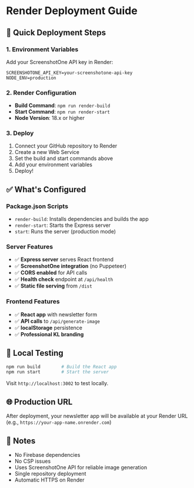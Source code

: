 # Render Deployment Guide

## 🚀 Quick Deployment Steps

### 1. **Environment Variables**
Add your ScreenshotOne API key in Render:
```
SCREENSHOTONE_API_KEY=your-screenshotone-api-key
NODE_ENV=production
```

### 2. **Render Configuration**
- **Build Command**: `npm run render-build`
- **Start Command**: `npm run render-start`
- **Node Version**: 18.x or higher

### 3. **Deploy**
1. Connect your GitHub repository to Render
2. Create a new Web Service
3. Set the build and start commands above
4. Add your environment variables
5. Deploy!

## ✅ **What's Configured**

### **Package.json Scripts**
- `render-build`: Installs dependencies and builds the app
- `render-start`: Starts the Express server
- `start`: Runs the server (production mode)

### **Server Features**
- ✅ **Express server** serves React frontend
- ✅ **ScreenshotOne integration** (no Puppeteer)
- ✅ **CORS enabled** for API calls
- ✅ **Health check** endpoint at `/api/health`
- ✅ **Static file serving** from `/dist`

### **Frontend Features**
- ✅ **React app** with newsletter form
- ✅ **API calls** to `/api/generate-image`
- ✅ **localStorage** persistence
- ✅ **Professional KL branding**

## 🔧 **Local Testing**
```bash
npm run build        # Build the React app
npm run start        # Start the server
```

Visit `http://localhost:3002` to test locally.

## 🌐 **Production URL**
After deployment, your newsletter app will be available at your Render URL (e.g., `https://your-app-name.onrender.com`)

## 📝 **Notes**
- No Firebase dependencies
- No CSP issues
- Uses ScreenshotOne API for reliable image generation
- Single repository deployment
- Automatic HTTPS on Render
